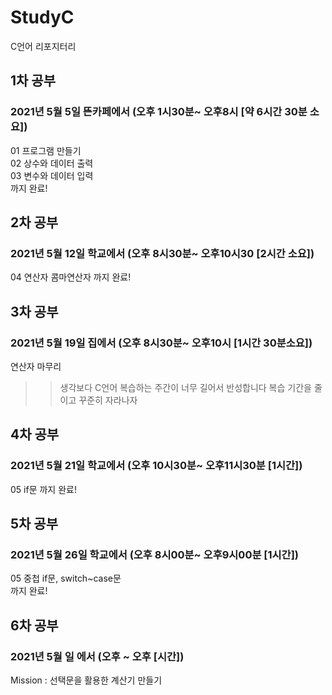 # StudyC
C언어 리포지터리

## 1차 공부   
### 2021년 5월 5일 뜬카페에서 (오후 1시30분~ 오후8시 [약 6시간 30분 소요]) 
01 프로그램 만들기   
02 상수와 데이터 출력   
03 변수와 데이터 입력   
까지 완료!   

## 2차 공부   
### 2021년 5월 12일 학교에서 (오후 8시30분~ 오후10시30 [2시간 소요])   
04 연산자 콤마연산자
까지 완료!

## 3차 공부   
### 2021년 5월 19일 집에서 (오후 8시30분~ 오후10시 [1시간 30분소요])    
연산자 마무리   
>> 생각보다 C언어 복습하는 주간이 너무 길어서 반성합니다 복습 기간을 줄이고 꾸준히 자라나자    

## 4차 공부   
### 2021년 5월 21일 학교에서 (오후 10시30분~ 오후11시30분 [1시간])    
05 if문 
까지 완료!   

## 5차 공부   
### 2021년 5월 26일 학교에서 (오후 8시00분~ 오후9시00분 [1시간])    
05 중첩 if문, switch~case문  
까지 완료!   

## 6차 공부   
### 2021년 5월 일 에서 (오후 ~ 오후 [시간])    
Mission : 선택문을 활용한 계산기 만들기 



